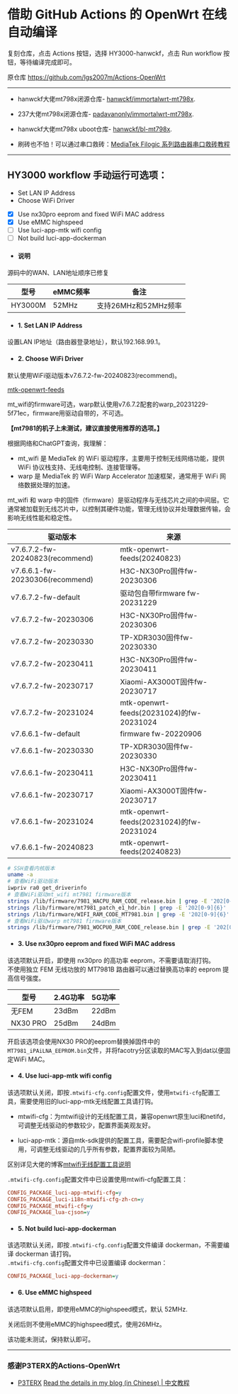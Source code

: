 # 借助 GitHub Actions 的 OpenWrt 在线自动编译

复刻仓库，点击 Actions 按钮，选择 HY3000-hanwckf，点击 Run workflow 按钮，等待编译完成即可。

原仓库 https://github.com/lgs2007m/Actions-OpenWrt

---

- hanwckf大佬mt798x闭源仓库- [hanwckf/immortalwrt-mt798x](https://github.com/hanwckf/immortalwrt-mt798x).

- 237大佬mt798x闭源仓库- [padavanonly/immortalwrt-mt798x](https://github.com/padavanonly/immortalwrt-mt798x).

- hanwckf大佬mt798x uboot仓库- [hanwckf/bl-mt798x](https://github.com/hanwckf/bl-mt798x).

- 刷砖也不怕！可以通过串口救砖：[MediaTek Filogic 系列路由器串口救砖教程](https://www.cnblogs.com/p123/p/18046679)

---

## HY3000 workflow 手动运行可选项：
- Set LAN IP Address
- Choose WiFi Driver
- [x] Use nx30pro eeprom and fixed WiFi MAC address
- [x] Use eMMC highspeed
- [ ] Use luci-app-mtk wifi config
- [ ] Not build luci-app-dockerman

- #### 说明

源码中的WAN、LAN地址顺序已修复

| 型号 | eMMC频率 | 备注 |
| ---- | -------- | ---- |
| HY3000M | 52MHz | 支持26MHz和52MHz频率 |

- #### 1. Set LAN IP Address

设置LAN IP地址（路由器登录地址），默认192.168.99.1。  

- #### 2. Choose WiFi Driver

默认使用WiFi驱动版本v7.6.7.2-fw-20240823(recommend)。  

[mtk-openwrt-feeds](https://git01.mediatek.com/plugins/gitiles/openwrt/feeds/mtk-openwrt-feeds/)

mt_wifi的firmware可选，warp默认使用v7.6.7.2配套的warp_20231229-5f71ec，firmware用驱动自带的，不可选。  

**【mt7981的机子上未测试，建议直接使用推荐的选项。】**

根据网络和ChatGPT查询，我理解：  

- mt_wifi 是 MediaTek 的 WiFi 驱动程序，主要用于控制无线网络功能，提供 WiFi 协议栈支持、无线电控制、连接管理等。  
- warp 是 MediaTek 的 WiFi Warp Accelerator 加速框架，通常用于 WiFi 网络数据处理的加速。

mt_wifi 和 warp 中的固件（firmware）是驱动程序与无线芯片之间的中间层。它通常被加载到无线芯片中，以控制其硬件功能，管理无线协议并处理数据传输，会影响无线性能和稳定性。  

| 驱动版本 | 来源 |
| -------- | ---- |
| v7.6.7.2-fw-20240823(recommend) | mtk-openwrt-feeds(20240823) |
| v7.6.6.1-fw-20230306(recommend) | H3C-NX30Pro固件fw-20230306 |
| v7.6.7.2-fw-default | 驱动包自带firmware fw-20231229 |
| v7.6.7.2-fw-20230306 | H3C-NX30Pro固件fw-20230306 |
| v7.6.7.2-fw-20230330 | TP-XDR3030固件fw-20230330 |
| v7.6.7.2-fw-20230411 | H3C-NX30Pro固件fw-20230411 |  
| v7.6.7.2-fw-20230717 | Xiaomi-AX3000T固件fw-20230717 | 
| v7.6.7.2-fw-20231024 | mtk-openwrt-feeds(20231024)的fw-20231024 | 
| v7.6.6.1-fw-default | firmware fw-20220906 |
| v7.6.6.1-fw-20230330 | TP-XDR3030固件fw-20230330 | 
| v7.6.6.1-fw-20230411 | H3C-NX30Pro固件fw-20230411 | 
| v7.6.6.1-fw-20230717 | Xiaomi-AX3000T固件fw-20230717 | 
| v7.6.6.1-fw-20231024 | mtk-openwrt-feeds(20231024)的fw-20231024 | 
| v7.6.6.1-fw-20240823 | mtk-openwrt-feeds(20240823) |

```bash
# SSH查看内核版本
uname -a
# 查看WiFi驱动版本
iwpriv ra0 get_driverinfo
# 查看WiFi驱动mt_wifi mt7981 firmware版本
strings /lib/firmware/7981_WACPU_RAM_CODE_release.bin | grep -E '202[0-9]{6}'
strings /lib/firmware/mt7981_patch_e1_hdr.bin | grep -E '202[0-9]{6}'
strings /lib/firmware/WIFI_RAM_CODE_MT7981.bin | grep -E '202[0-9]{6}'
# 查看WiFi驱动warp mt7981 firmware版本
strings /lib/firmware/7981_WOCPU0_RAM_CODE_release.bin | grep -E '202[0-9]{6}'
```

- #### 3. Use nx30pro eeprom and fixed WiFi MAC address

该选项默认开启，即使用 nx30pro 的高功率 eeprom，不需要请取消打钩。  
不使用独立 FEM 无线功放的 MT7981B 路由器可以通过替换高功率的 eeprom 提高信号强度。  

| 型号 | 2.4G功率 | 5G功率 |
| ---- | -------- | ------ |
| 无FEM | 23dBm | 22dBm |
| NX30 PRO | 25dBm | 24dBm |

开启该选项会使用NX30 PRO的eeprom替换掉固件中的`MT7981_iPAiLNA_EEPROM.bin`文件，并将facotry分区读取的MAC写入到dat以便固定WiFi MAC。  

- #### 4. Use luci-app-mtk wifi config

该选项默认关闭，即按`.mtwifi-cfg.config`配置文件，使用`mtwifi-cfg`配置工具，需要使用旧的luci-app-mtk无线配置工具请打钩。  

- mtwifi-cfg：为mtwifi设计的无线配置工具，兼容openwrt原生luci和netifd，可调整无线驱动的参数较少，配置界面美观友好。  

- luci-app-mtk：源自mtk-sdk提供的配置工具，需要配合wifi-profile脚本使用，可调整无线驱动的几乎所有参数，配置界面较为简陋。  

区别详见大佬的博客[mtwifi无线配置工具说明](https://cmi.hanwckf.top/p/immortalwrt-mt798x/#mtwifi%E6%97%A0%E7%BA%BF%E9%85%8D%E7%BD%AE%E5%B7%A5%E5%85%B7%E8%AF%B4%E6%98%8E) 

`.mtwifi-cfg.config`配置文件中已设置使用mtwifi-cfg配置工具：  

```ini
CONFIG_PACKAGE_luci-app-mtwifi-cfg=y
CONFIG_PACKAGE_luci-i18n-mtwifi-cfg-zh-cn=y
CONFIG_PACKAGE_mtwifi-cfg=y
CONFIG_PACKAGE_lua-cjson=y
```

- #### 5. Not build luci-app-dockerman

该选项默认关闭，即按`.mtwifi-cfg.config`配置文件编译 dockerman，不需要编译 dockerman 请打钩。  
`.mtwifi-cfg.config`配置文件中已设置编译 dockerman：

```ini
CONFIG_PACKAGE_luci-app-dockerman=y  
```

- #### 6. Use eMMC highspeed

该选项默认启用，即使用eMMC的highspeed模式，默认 52MHz.

关闭后则不使用eMMC的highspeed模式，使用26MHz。

该功能未测试，保持默认即可。

---

### 感谢P3TERX的Actions-OpenWrt

- [P3TERX](https://github.com/P3TERX/Actions-OpenWrt)
[Read the details in my blog (in Chinese) | 中文教程](https://p3terx.com/archives/build-openwrt-with-github-actions.html)
